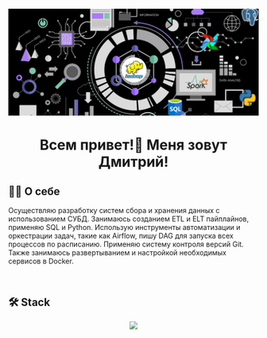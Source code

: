 ![avatar](/jpg/avatar.jpg)
</br>
<h1 align="center">Всем привет!👋 Меня зовут Дмитрий!</h1>
<h2 align="left">👩‍💻  О себе</h2>
<p align="left">Осуществляю разработку систем сбора и хранения данных с использованием СУБД. Занимаюсь созданием ETL и ELT пайплайнов, применяю SQL и Python. Использую инструменты автоматизации и оркестрации задач, такие как Airflow, пишу DAG для запуска всех процессов по расписанию. Применяю систему контроля версий Git. Также занимаюсь развертыванием и настройкой необходимых сервисов в Docker.
</p>
<br>


## 🛠 Stack
<p align="center">
  <a href="https://go-skill-icons.vercel.app/">
    <img
      src="https://go-skill-icons.vercel.app/api/icons?i=python,git,githubpages,postgresql,sqlite,airflow,docker"
    />
  </a>
</p>



